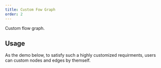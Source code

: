 ```yaml
---
title: Custom Fow Graph
order: 2
---
```


Custom flow graph.

## Usage

As the demo below, to satisfy such a highly customized requirments, users can custom nodes and edges by themself.